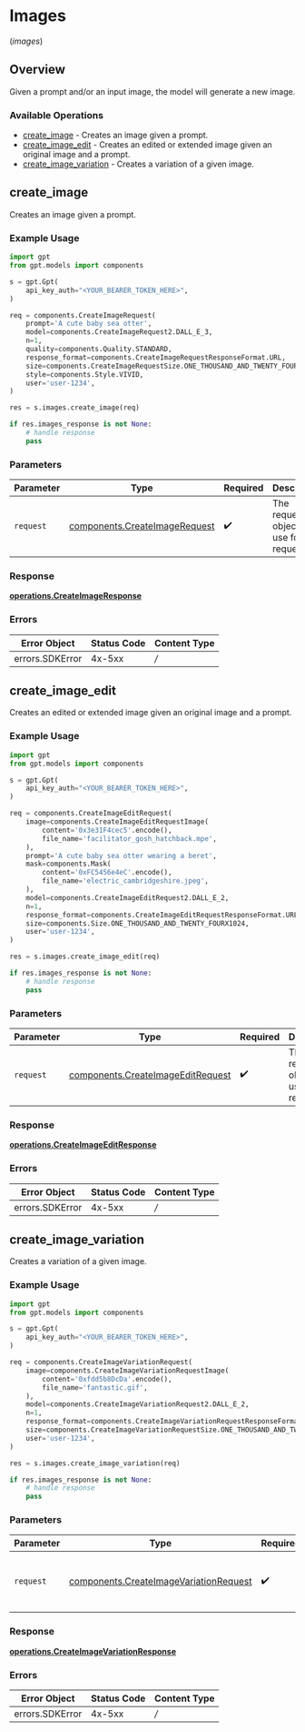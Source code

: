# Images
(*images*)

## Overview

Given a prompt and/or an input image, the model will generate a new image.

### Available Operations

* [create_image](#create_image) - Creates an image given a prompt.
* [create_image_edit](#create_image_edit) - Creates an edited or extended image given an original image and a prompt.
* [create_image_variation](#create_image_variation) - Creates a variation of a given image.

## create_image

Creates an image given a prompt.

### Example Usage

```python
import gpt
from gpt.models import components

s = gpt.Gpt(
    api_key_auth="<YOUR_BEARER_TOKEN_HERE>",
)

req = components.CreateImageRequest(
    prompt='A cute baby sea otter',
    model=components.CreateImageRequest2.DALL_E_3,
    n=1,
    quality=components.Quality.STANDARD,
    response_format=components.CreateImageRequestResponseFormat.URL,
    size=components.CreateImageRequestSize.ONE_THOUSAND_AND_TWENTY_FOURX1024,
    style=components.Style.VIVID,
    user='user-1234',
)

res = s.images.create_image(req)

if res.images_response is not None:
    # handle response
    pass
```

### Parameters

| Parameter                                                                      | Type                                                                           | Required                                                                       | Description                                                                    |
| ------------------------------------------------------------------------------ | ------------------------------------------------------------------------------ | ------------------------------------------------------------------------------ | ------------------------------------------------------------------------------ |
| `request`                                                                      | [components.CreateImageRequest](../../models/components/createimagerequest.md) | :heavy_check_mark:                                                             | The request object to use for the request.                                     |


### Response

**[operations.CreateImageResponse](../../models/operations/createimageresponse.md)**
### Errors

| Error Object    | Status Code     | Content Type    |
| --------------- | --------------- | --------------- |
| errors.SDKError | 4x-5xx          | */*             |

## create_image_edit

Creates an edited or extended image given an original image and a prompt.

### Example Usage

```python
import gpt
from gpt.models import components

s = gpt.Gpt(
    api_key_auth="<YOUR_BEARER_TOKEN_HERE>",
)

req = components.CreateImageEditRequest(
    image=components.CreateImageEditRequestImage(
        content='0x3e31F4cec5'.encode(),
        file_name='facilitator_gosh_hatchback.mpe',
    ),
    prompt='A cute baby sea otter wearing a beret',
    mask=components.Mask(
        content='0xFC5456e4eC'.encode(),
        file_name='electric_cambridgeshire.jpeg',
    ),
    model=components.CreateImageEditRequest2.DALL_E_2,
    n=1,
    response_format=components.CreateImageEditRequestResponseFormat.URL,
    size=components.Size.ONE_THOUSAND_AND_TWENTY_FOURX1024,
    user='user-1234',
)

res = s.images.create_image_edit(req)

if res.images_response is not None:
    # handle response
    pass
```

### Parameters

| Parameter                                                                              | Type                                                                                   | Required                                                                               | Description                                                                            |
| -------------------------------------------------------------------------------------- | -------------------------------------------------------------------------------------- | -------------------------------------------------------------------------------------- | -------------------------------------------------------------------------------------- |
| `request`                                                                              | [components.CreateImageEditRequest](../../models/components/createimageeditrequest.md) | :heavy_check_mark:                                                                     | The request object to use for the request.                                             |


### Response

**[operations.CreateImageEditResponse](../../models/operations/createimageeditresponse.md)**
### Errors

| Error Object    | Status Code     | Content Type    |
| --------------- | --------------- | --------------- |
| errors.SDKError | 4x-5xx          | */*             |

## create_image_variation

Creates a variation of a given image.

### Example Usage

```python
import gpt
from gpt.models import components

s = gpt.Gpt(
    api_key_auth="<YOUR_BEARER_TOKEN_HERE>",
)

req = components.CreateImageVariationRequest(
    image=components.CreateImageVariationRequestImage(
        content='0xfdd5b8DcDa'.encode(),
        file_name='fantastic.gif',
    ),
    model=components.CreateImageVariationRequest2.DALL_E_2,
    n=1,
    response_format=components.CreateImageVariationRequestResponseFormat.URL,
    size=components.CreateImageVariationRequestSize.ONE_THOUSAND_AND_TWENTY_FOURX1024,
    user='user-1234',
)

res = s.images.create_image_variation(req)

if res.images_response is not None:
    # handle response
    pass
```

### Parameters

| Parameter                                                                                        | Type                                                                                             | Required                                                                                         | Description                                                                                      |
| ------------------------------------------------------------------------------------------------ | ------------------------------------------------------------------------------------------------ | ------------------------------------------------------------------------------------------------ | ------------------------------------------------------------------------------------------------ |
| `request`                                                                                        | [components.CreateImageVariationRequest](../../models/components/createimagevariationrequest.md) | :heavy_check_mark:                                                                               | The request object to use for the request.                                                       |


### Response

**[operations.CreateImageVariationResponse](../../models/operations/createimagevariationresponse.md)**
### Errors

| Error Object    | Status Code     | Content Type    |
| --------------- | --------------- | --------------- |
| errors.SDKError | 4x-5xx          | */*             |
